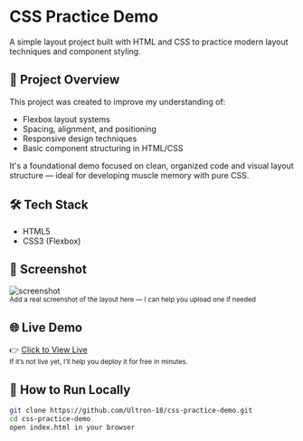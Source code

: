 # CSS Practice Demo

A simple layout project built with HTML and CSS to practice modern layout techniques and component styling.

## 🚀 Project Overview

This project was created to improve my understanding of:
- Flexbox layout systems
- Spacing, alignment, and positioning
- Responsive design techniques
- Basic component structuring in HTML/CSS

It's a foundational demo focused on clean, organized code and visual layout structure — ideal for developing muscle memory with pure CSS.

## 🛠️ Tech Stack

- HTML5
- CSS3 (Flexbox)

## 📸 Screenshot

![screenshot](https://your-screenshot-url-here.com)  
<sub>Add a real screenshot of the layout here — I can help you upload one if needed</sub>

## 🌐 Live Demo

👉 [Click to View Live](https://your-demo-link.netlify.app/)  
<sub>If it’s not live yet, I’ll help you deploy it for free in minutes.</sub>

## 📁 How to Run Locally

```bash
git clone https://github.com/Ultron-18/css-practice-demo.git
cd css-practice-demo
open index.html in your browser